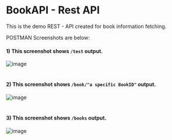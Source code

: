 # BookAPI - Rest API 
This is the demo REST - API created for book information fetching.

POSTMAN Screenshots are below:
#### 1) This screenshot shows ```/test``` output.
![image](https://user-images.githubusercontent.com/42168454/114469479-1983b000-9ba2-11eb-902f-409d1941abc9.png)


#
#### 2) This screenshot shows ```/book/"a specific BookID"``` output.
![image](https://user-images.githubusercontent.com/42168454/114473527-44253700-9ba9-11eb-8a3e-c336df639735.png)

#
#### 3) This screenshot shows ```/books``` output.
![image](https://user-images.githubusercontent.com/42168454/114473580-6323c900-9ba9-11eb-9fbc-f63555bbd83a.png)

